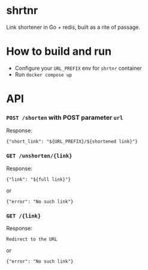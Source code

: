 # shrtnr
Link shortener in Go + redis, built as a rite of passage.

# How to build and run
* Configure your `URL_PREFIX` env for `shrtnr` container
* Run `docker compose up`

# API
### `POST /shorten` with POST parameter `url`
Response:
```
{"short_link": "${URL_PREFIX}/${shortened link}"}
```

### `GET /unshorten/{link}`

Response:
```
{"link": "${full link}"}
```
or
```
{"error": "No such link"}
```

### `GET /{link}`
Response:

`Redirect to the URL`

or

```
{"error": "No such link"}
```